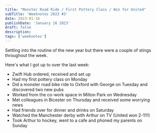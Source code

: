 ```yaml
---
title: "Monster Road Ride / First Pottery Class / Win for United"
subTitle: 'Weeknotes 2023 #3'
date: 2023-01-16
publishDate: 'January 16 2023'
draft: false
description:
tags: ['weeknotes']
---
```


Settling into the routine of the new year but there were a couple of stings throughout the week.

Here's what I got up to over the last week:
- Zwift Hub ordered, received and set up
- Had my first pottery class on Monday
- Did a monster road bike ride to Oxford with George on Tuesday and discovered two new pubs
- Worked from the co-work space in Milton Park on Wednesday
- Met colleagues in Bicester on Thursday and received some worrying news
- Had friends over for dinner and drinks on Saturday
- Watched the Manchester derby with Arthur on TV (United won 2-1!!!)
- Took Arthur to hockey, went to a cafe and phoned my parents on Sunday
